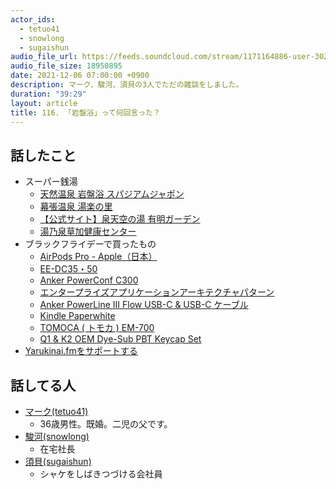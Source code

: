 ```yaml
---
actor_ids:
  - tetuo41
  - snowlong
  - sugaishun
audio_file_url: https://feeds.soundcloud.com/stream/1171164886-user-302747142-yarukinai-116-2021-12-06.mp3
audio_file_size: 18950895
date: 2021-12-06 07:00:00 +0900
description: マーク、駿河、須貝の3人でただの雑談をしました。
duration: "39:29"
layout: article
title: 116. 「岩盤浴」って何回言った？
---
```


## 話したこと
- スーパー銭湯
  - [天然温泉 岩盤浴 スパジアムジャポン](https://www.spajapo.com/)
  - [幕張温泉 湯楽の里](https://www.yurakirari.com/makuhari/)
  - [【公式サイト】泉天空の湯 有明ガーデン](https://www.shopping-sumitomo-rd.com/ariake/spa-izumi/)
  - [湯乃泉草加健康センター](http://www.yunoizumi.com/souka/)
- ブラックフライデーで買ったもの
  - [AirPods Pro - Apple（日本）](https://www.apple.com/jp/airpods-pro/)
  - [EE-DC35・50](https://www.zojirushi.co.jp/syohin/life/humidifier/ee-dc/)
  - [Anker PowerConf C300](https://www.ankerjapan.com/products/a3361)
  - [エンタープライズアプリケーションアーキテクチャパターン](https://www.amazon.co.jp/dp/B01B5MX2O2/)
  - [Anker PowerLine III Flow USB-C & USB-C ケーブル](https://www.amazon.co.jp/gp/product/B093L53HM4/)
  - [Kindle Paperwhite](https://www.amazon.co.jp/gp/product/B08N3J8GTX/)
  - [TOMOCA ( トモカ ) EM-700](https://www.soundhouse.co.jp/products/detail/item/227199/)
  - [Q1 & K2 OEM Dye-Sub PBT Keycap Set](https://www.keychron.com/collections/q1-k2-oem-dye-sub-pbt-keycap-set)
- [Yarukinai.fmをサポートする](https://note.com/tetuo41/circle)

## 話してる人
- [マーク(tetuo41)](https://twitter.com/tetuo41)
  - 36歳男性。既婚。二児の父です。
- [駿河(snowlong)](https://twitter.com/_snowlong)
  - 在宅社長
- [須貝(sugaishun)](https://twitter.com/sugaishun)
  - シャケをしばきつづける会社員
